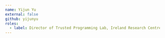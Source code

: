 ```yaml
---
name: Yijun Yu
external: false
github: yijunyu
roles:
  - label: Director of Trusted Programming Lab, Ireland Research Centre, Huawei Technologies, Inc.
---
```

